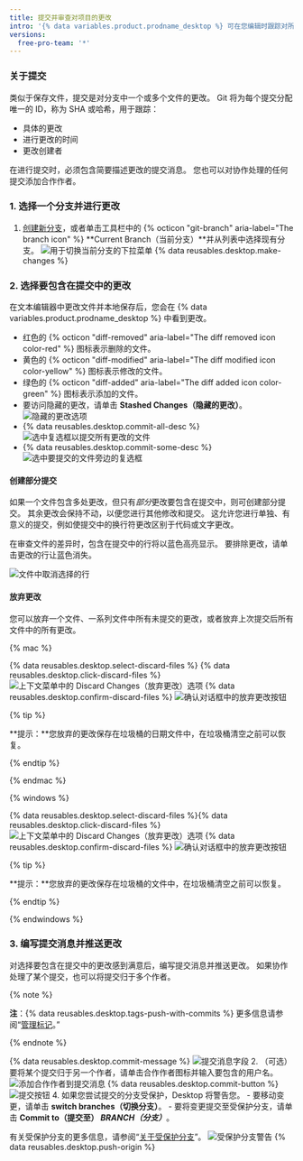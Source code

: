 ```yaml
---
title: 提交并审查对项目的更改
intro: '{% data variables.product.prodname_desktop %} 可在您编辑时跟踪对所有文件的所有更改。 您可以决定如何对更改分组以创建有意义的提交。'
versions:
  free-pro-team: '*'
---
```


### 关于提交

类似于保存文件，提交是对分支中一个或多个文件的更改。 Git 将为每个提交分配唯一的 ID，称为 SHA 或哈希，用于跟踪：

- 具体的更改
- 进行更改的时间
- 更改创建者

在进行提交时，必须包含简要描述更改的提交消息。 您也可以对协作处理的任何提交添加合作作者。

### 1. 选择一个分支并进行更改

1. [创建新分支](/desktop/guides/contributing-to-projects/managing-branches)，或者单击工具栏中的 {% octicon "git-branch" aria-label="The branch icon" %} **Current Branch（当前分支）**并从列表中选择现有分支。 ![用于切换当前分支的下拉菜单](/assets/images/help/desktop/click-branch-in-drop-down.png)
{% data reusables.desktop.make-changes %}

### 2. 选择要包含在提交中的更改

在文本编辑器中更改文件并本地保存后，您会在 {% data variables.product.prodname_desktop %} 中看到更改。

* 红色的 {% octicon "diff-removed" aria-label="The diff removed icon color-red" %} 图标表示删除的文件。
* 黄色的 {% octicon "diff-modified" aria-label="The diff modified icon color-yellow" %} 图标表示修改的文件。
* 绿色的 {% octicon "diff-added" aria-label="The diff added icon color-green" %} 图标表示添加的文件。
* 要访问隐藏的更改，请单击 **Stashed Changes（隐藏的更改）**。 ![隐藏的更改选项](/assets/images/help/desktop/stashed-changes.png)
* {% data reusables.desktop.commit-all-desc %}
![选中复选框以提交所有更改的文件](/assets/images/help/desktop/commit-all.png)
* {% data reusables.desktop.commit-some-desc %}
![选中要提交的文件旁边的复选框](/assets/images/help/desktop/commit-some.png)

#### 创建部分提交

如果一个文件包含多处更改，但只有*部分*更改要包含在提交中，则可创建部分提交。 其余更改会保持不动，以便您进行其他修改和提交。 这允许您进行单独、有意义的提交，例如使提交中的换行符更改区别于代码或文字更改。

在审查文件的差异时，包含在提交中的行将以蓝色高亮显示。 要排除更改，请单击更改的行让蓝色消失。

![文件中取消选择的行](/assets/images/help/desktop/partial-commit.png)

#### 放弃更改

您可以放弃一个文件、一系列文件中所有未提交的更改，或者放弃上次提交后所有文件中的所有更改。

{% mac %}

{% data reusables.desktop.select-discard-files %}
{% data reusables.desktop.click-discard-files %}
  ![上下文菜单中的 Discard Changes（放弃更改）选项](/assets/images/help/desktop/discard-changes-mac.png)
{% data reusables.desktop.confirm-discard-files %}
  ![确认对话框中的放弃更改按钮](/assets/images/help/desktop/discard-changes-confirm-mac.png)

{% tip %}

**提示：**您放弃的更改保存在垃圾桶的日期文件中，在垃圾桶清空之前可以恢复。

{% endtip %}

{% endmac %}

{% windows %}

{% data reusables.desktop.select-discard-files %}{% data reusables.desktop.click-discard-files %}
  ![上下文菜单中的 Discard Changes（放弃更改）选项](/assets/images/help/desktop/discard-changes-win.png)
{% data reusables.desktop.confirm-discard-files %}
  ![确认对话框中的放弃更改按钮](/assets/images/help/desktop/discard-changes-confirm-win.png)

{% tip %}

**提示：**您放弃的更改保存在垃圾桶的文件中，在垃圾桶清空之前可以恢复。

{% endtip %}

{% endwindows %}

### 3. 编写提交消息并推送更改

对选择要包含在提交中的更改感到满意后，编写提交消息并推送更改。 如果协作处理了某个提交，也可以将提交归于多个作者。

{% note %}

**注**：{% data reusables.desktop.tags-push-with-commits %} 更多信息请参阅“[管理标记](/desktop/contributing-to-projects/managing-tags)。”

{% endnote %}

{% data reusables.desktop.commit-message %}
  ![提交消息字段](/assets/images/help/desktop/commit-message.png)
2. （可选）要将某个提交归于另一个作者，请单击合作作者图标并输入要包含的用户名。 ![添加合作作者到提交消息](/assets/images/help/desktop/add-co-author-commit.png)
{% data reusables.desktop.commit-button %}
  ![提交按钮](/assets/images/help/desktop/commit-button.png)
4. 如果您尝试提交的分支受保护，Desktop 将警告您。
    - 要移动变更，请单击 **switch branches（切换分支）**。
    - 要将变更提交至受保护分支，请单击 **Commit to（提交至） _BRANCH（分支）_**。

  有关受保护分支的更多信息，请参阅“[关于受保护分支](/github/administering-a-repository/about-protected-branches)”。 ![受保护分支警告](/assets/images/help/desktop/protected-branch-warning.png)
{% data reusables.desktop.push-origin %}
